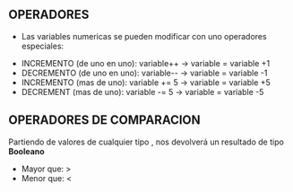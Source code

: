 ## OPERADORES

* Las variables numericas se pueden modificar con uno operadores especiales:

-   INCREMENTO (de uno en uno): variable++ -> variable = variable +1
-   DECREMENTO (de uno en uno): variable-- -> variable = variable -1
-   INCREMENTO (mas de uno): variable += 5 -> variable = variable +5
-   DECREMENT (mas de uno):  variable -= 5 -> variable = variable -5

## OPERADORES DE COMPARACION

Partiendo de valores de cualquier tipo , nos devolverá un resultado de tipo <b>Booleano</b>

-   Mayor que: >
-   Menor que: <